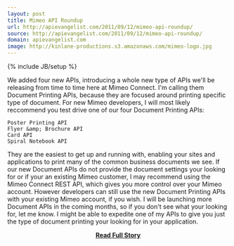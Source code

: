 ```yaml
---
layout: post
title: Mimeo API Roundup
url: http://apievangelist.com/2011/09/12/mimeo-api-roundup/
source: http://apievangelist.com/2011/09/12/mimeo-api-roundup/
domain: apievangelist.com
image: http://kinlane-productions.s3.amazonaws.com/mimeo-logo.jpg
---
```

{% include JB/setup %}<p>We added four new APIs, introducing a whole new type of APIs we'll be releasing from time to time here at Mimeo Connect. I'm calling them Document Printing APIs, because they are focused around printing specific type of document.
For new Mimeo developers, I will most likely reccommend you test drive one of our four Document Printing APIs:

	Poster Printing API
	Flyer &amp; Brochure API
	Card API
	Spiral Notebook API

They are the easiest to get up and running with, enabling your sites and applications to print many of the common business documents we see.
If our new Document APIs do not provide the document settings your looking for or if your an existing Mimeo customer, I may recommend using the Mimeo Connect REST API, which gives you more control over your Mimeo account. However developers can still use the new Document Printing APIs with your existing Mimeo account, if you wish.
I will be launching more Document APIs in the coming months, so if you don't see what your looking for, let me know. I might be able to expedite one of my APIs to give you just the type of document printing your looking for in your application.</p>
<center><p><a href="http://apievangelist.com/2011/09/12/mimeo-api-roundup/" style='padding:25px; font-sze:18px; font-weight: bold;'>Read Full Story</a></p></center>
